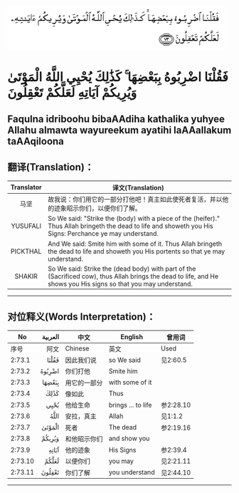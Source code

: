 ![002:073](images/002_073.gif)

#  فَقُلْنَا اضْرِبُوهُ بِبَعْضِهَا ۚ كَذَٰلِكَ يُحْيِي اللَّهُ الْمَوْتَىٰ وَيُرِيكُمْ آيَاتِهِ لَعَلَّكُمْ تَعْقِلُونَ 

## Faqulna idriboohu bibaAAdiha kathalika yuhyee Allahu almawta wayureekum ayatihi laAAallakum taAAqiloona

## 翻译(Translation)：

| Translator | 译文(Translation)                                            |
|:----------:| ------------------------------------------------------------ |
| 马坚       | 故我说：你们用它的一部分打他吧！真主如此使死者复活，并以他的迹象昭示你们，以便你们了解。 |
| YUSUFALI   | So We said: "Strike the (body) with a piece of the (heifer)." Thus Allah bringeth the dead to life and showeth you His Signs: Perchance ye may understand. |
| PICKTHAL   | And We said: Smite him with some of it. Thus Allah bringeth the dead to life and showeth you His portents so that ye may understand. |
| SHAKIR     | So We said: Strike the (dead body) with part of the (Sacrificed cow), thus Allah brings the dead to life, and He shows you His signs so that you may understand. |

---

## 对位释义(Words Interpretation)：

| No      | العربية | 中文         | English            | 曾用词    |
| ------- | ------: | ------------ | ------------------ | --------- |
| 序号    |    阿文 | Chinese      | 英文               | Used      |
| 2:73.1  |   فَقُلْنَا | 因此我们说   | so We said         | 见2:60.5  |
| 2:73.2  |  اضْرِبُوهُ | 你们打他     | Smite him          |           |
| 2:73.3  |  بِبَعْضِهَا | 用它的一部分 | with some of it    |           |
| 2:73.4  |    كَذَٰلِكَ | 像如此       | Thus               |           |
| 2:73.5  |    يُحْيِي | 他给生命     | brings ... to life | 参2:28.10 |
| 2:73.6  |    اللَّهُ | 安拉，真主   | Allah              | 见1:1.2   |
| 2:73.7  |  الْمَوْتَىٰ | 死者         | The dead           | 参2:19.16 |
| 2:73.8  |  وَيُرِيكُمْ | 和他昭示你们 | and show you       |           |
| 2:73.9  |   آيَاتِهِ | 他的迹象     | His Signs          | 参2:39.4  |
| 2:73.10 |   لَعَلَّكُمْ | 以便你们     | you may            | 见2:21.11 |
| 2:73.11 |  تَعْقِلُونَ | 你们了解     | you understand     | 见2:44.10 |

---
